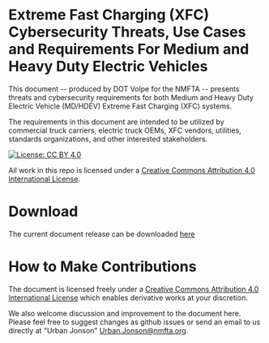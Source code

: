 # Extreme Fast Charging (XFC) Cybersecurity Threats, Use Cases and Requirements For Medium and Heavy Duty Electric Vehicles

This document -- produced by DOT Volpe for the NMFTA -- presents threats and cybersecurity requirements for both Medium and Heavy Duty Electric Vehicle (MD/HDEV) Extreme Fast Charging (XFC) systems.

The requirements in this document are intended to be utilized by commercial truck carriers, electric truck OEMs, XFC vendors, utilities, standards organizations, and other interested stakeholders.

[![License: CC BY 4.0](https://licensebuttons.net/l/by/4.0/80x15.png)](https://creativecommons.org/licenses/by/4.0/)

All work in this repo is licensed under a [Creative Commons Attribution 4.0 International License](http://creativecommons.org/licenses/by/4.0/).

# Download

The current document release can be downloaded [here](https://github.com/nmfta-repo/nmfta-hvcs-xfc/raw/master/XFC%20Cybersecurity%20Requirements%20For%20Medium%20and%20Heavy%20Duty%20Electric%20Vehicles.pdf)

# How to Make Contributions

The document is licensed freely under a [Creative Commons Attribution 4.0 International License](http://creativecommons.org/licenses/by/4.0/) which enables derivative works at your discretion.

We also welcome discussion and improvement to the document here. Please feel free to suggest changes as github issues or send an email to us directly at "Urban Jonson" <Urban.Jonson@nmfta.org>.